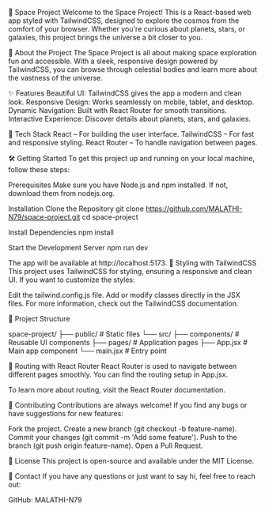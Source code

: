 🚀 Space Project
Welcome to the Space Project! This is a React-based web app styled with TailwindCSS, designed to explore the cosmos from the comfort of your browser. Whether you're curious about planets, stars, or galaxies, this project brings the universe a bit closer to you.

🌌 About the Project
The Space Project is all about making space exploration fun and accessible. With a sleek, responsive design powered by TailwindCSS, you can browse through celestial bodies and learn more about the vastness of the universe.

✨ Features
Beautiful UI: TailwindCSS gives the app a modern and clean look.
Responsive Design: Works seamlessly on mobile, tablet, and desktop.
Dynamic Navigation: Built with React Router for smooth transitions.
Interactive Experience: Discover details about planets, stars, and galaxies.

🚀 Tech Stack
React – For building the user interface.
TailwindCSS – For fast and responsive styling.
React Router – To handle navigation between pages.

🛠️ Getting Started
To get this project up and running on your local machine, follow these steps:

Prerequisites
Make sure you have Node.js and npm installed. If not, download them from nodejs.org.

Installation
Clone the Repository
git clone https://github.com/MALATHI-N79/space-project.git
cd space-project

Install Dependencies
npm install

Start the Development Server
npm run dev

The app will be available at http://localhost:5173.
🎨 Styling with TailwindCSS
This project uses TailwindCSS for styling, ensuring a responsive and clean UI. If you want to customize the styles:

Edit the tailwind.config.js file.
Add or modify classes directly in the JSX files.
For more information, check out the TailwindCSS documentation.

📂 Project Structure

space-project/
├── public/             # Static files
└── src/
    ├── components/     # Reusable UI components
    ├── pages/          # Application pages
    ├── App.jsx         # Main app component
    └── main.jsx        # Entry point
    
🔄 Routing with React Router
React Router is used to navigate between different pages smoothly. You can find the routing setup in App.jsx.

To learn more about routing, visit the React Router documentation.

🤝 Contributing
Contributions are always welcome! If you find any bugs or have suggestions for new features:

Fork the project.
Create a new branch (git checkout -b feature-name).
Commit your changes (git commit -m 'Add some feature').
Push to the branch (git push origin feature-name).
Open a Pull Request.

📄 License
This project is open-source and available under the MIT License.

📧 Contact
If you have any questions or just want to say hi, feel free to reach out:

GitHub: MALATHI-N79
